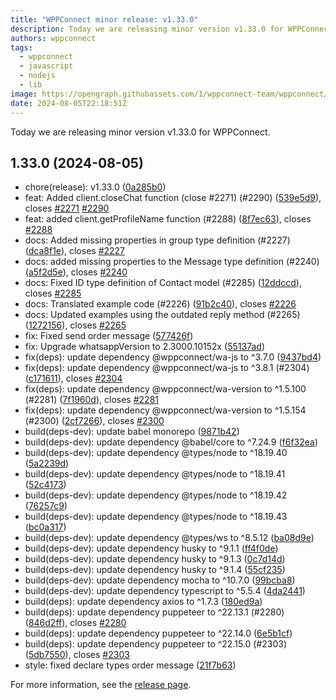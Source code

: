 ```yaml
---
title: "WPPConnect minor release: v1.33.0"
description: Today we are releasing minor version v1.33.0 for WPPConnect.
authors: wppconnect
tags:
  - wppconnect
  - javascript
  - nodejs
  - lib
image: https://opengraph.githubassets.com/1/wppconnect-team/wppconnect/releases/tag/v1.33.0
date: 2024-08-05T22:18:51Z
---
```


Today we are releasing minor version v1.33.0 for WPPConnect.

<!--truncate-->

## 1.33.0 (2024-08-05)

* chore(release): v1.33.0 ([0a285b0](https://github.com/wppconnect-team/wppconnect/commit/0a285b0))
* feat: Added client.closeChat function (close #2271) (#2290) ([539e5d9](https://github.com/wppconnect-team/wppconnect/commit/539e5d9)), closes [#2271](https://github.com/wppconnect-team/wppconnect/issues/2271) [#2290](https://github.com/wppconnect-team/wppconnect/issues/2290)
* feat: added client.getProfileName function (#2288) ([8f7ec63](https://github.com/wppconnect-team/wppconnect/commit/8f7ec63)), closes [#2288](https://github.com/wppconnect-team/wppconnect/issues/2288)
* docs: Added missing properties in group type definition (#2227) ([dca8f1e](https://github.com/wppconnect-team/wppconnect/commit/dca8f1e)), closes [#2227](https://github.com/wppconnect-team/wppconnect/issues/2227)
* docs: added missing properties to the Message type definition (#2240) ([a5f2d5e](https://github.com/wppconnect-team/wppconnect/commit/a5f2d5e)), closes [#2240](https://github.com/wppconnect-team/wppconnect/issues/2240)
* docs: Fixed ID type definition of Contact model (#2285) ([12ddccd](https://github.com/wppconnect-team/wppconnect/commit/12ddccd)), closes [#2285](https://github.com/wppconnect-team/wppconnect/issues/2285)
* docs: Translated example code (#2226) ([91b2c40](https://github.com/wppconnect-team/wppconnect/commit/91b2c40)), closes [#2226](https://github.com/wppconnect-team/wppconnect/issues/2226)
* docs: Updated examples using the outdated reply method (#2265) ([1272156](https://github.com/wppconnect-team/wppconnect/commit/1272156)), closes [#2265](https://github.com/wppconnect-team/wppconnect/issues/2265)
* fix: Fixed send order message ([577426f](https://github.com/wppconnect-team/wppconnect/commit/577426f))
* fix: Upgrade whatsappVersion to 2.3000.10152x ([55137ad](https://github.com/wppconnect-team/wppconnect/commit/55137ad))
* fix(deps): update dependency @wppconnect/wa-js to ^3.7.0 ([9437bd4](https://github.com/wppconnect-team/wppconnect/commit/9437bd4))
* fix(deps): update dependency @wppconnect/wa-js to ^3.8.1 (#2304) ([c171611](https://github.com/wppconnect-team/wppconnect/commit/c171611)), closes [#2304](https://github.com/wppconnect-team/wppconnect/issues/2304)
* fix(deps): update dependency @wppconnect/wa-version to ^1.5.100 (#2281) ([7f1960d](https://github.com/wppconnect-team/wppconnect/commit/7f1960d)), closes [#2281](https://github.com/wppconnect-team/wppconnect/issues/2281)
* fix(deps): update dependency @wppconnect/wa-version to ^1.5.154 (#2300) ([2cf7266](https://github.com/wppconnect-team/wppconnect/commit/2cf7266)), closes [#2300](https://github.com/wppconnect-team/wppconnect/issues/2300)
* build(deps-dev): update babel monorepo ([9871b42](https://github.com/wppconnect-team/wppconnect/commit/9871b42))
* build(deps-dev): update dependency @babel/core to ^7.24.9 ([f6f32ea](https://github.com/wppconnect-team/wppconnect/commit/f6f32ea))
* build(deps-dev): update dependency @types/node to ^18.19.40 ([5a2239d](https://github.com/wppconnect-team/wppconnect/commit/5a2239d))
* build(deps-dev): update dependency @types/node to ^18.19.41 ([52c4173](https://github.com/wppconnect-team/wppconnect/commit/52c4173))
* build(deps-dev): update dependency @types/node to ^18.19.42 ([76257c9](https://github.com/wppconnect-team/wppconnect/commit/76257c9))
* build(deps-dev): update dependency @types/node to ^18.19.43 ([bc0a317](https://github.com/wppconnect-team/wppconnect/commit/bc0a317))
* build(deps-dev): update dependency @types/ws to ^8.5.12 ([ba08d9e](https://github.com/wppconnect-team/wppconnect/commit/ba08d9e))
* build(deps-dev): update dependency husky to ^9.1.1 ([ff4f0de](https://github.com/wppconnect-team/wppconnect/commit/ff4f0de))
* build(deps-dev): update dependency husky to ^9.1.3 ([0c7d14d](https://github.com/wppconnect-team/wppconnect/commit/0c7d14d))
* build(deps-dev): update dependency husky to ^9.1.4 ([55cf235](https://github.com/wppconnect-team/wppconnect/commit/55cf235))
* build(deps-dev): update dependency mocha to ^10.7.0 ([99bcba8](https://github.com/wppconnect-team/wppconnect/commit/99bcba8))
* build(deps-dev): update dependency typescript to ^5.5.4 ([4da2441](https://github.com/wppconnect-team/wppconnect/commit/4da2441))
* build(deps): update dependency axios to ^1.7.3 ([180ed9a](https://github.com/wppconnect-team/wppconnect/commit/180ed9a))
* build(deps): update dependency puppeteer to ^22.13.1 (#2280) ([846d2ff](https://github.com/wppconnect-team/wppconnect/commit/846d2ff)), closes [#2280](https://github.com/wppconnect-team/wppconnect/issues/2280)
* build(deps): update dependency puppeteer to ^22.14.0 ([6e5b1cf](https://github.com/wppconnect-team/wppconnect/commit/6e5b1cf))
* build(deps): update dependency puppeteer to ^22.15.0 (#2303) ([5db7550](https://github.com/wppconnect-team/wppconnect/commit/5db7550)), closes [#2303](https://github.com/wppconnect-team/wppconnect/issues/2303)
* style: fixed declare types order message ([21f7b63](https://github.com/wppconnect-team/wppconnect/commit/21f7b63))

For more information, see the [release page](https://github.com/wppconnect-team/wppconnect/releases/tag/v1.33.0).